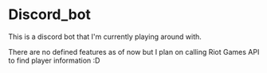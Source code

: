 # Discord_bot
This is a discord bot that I'm currently playing around with. 

There are no defined features as of now but I plan on calling Riot Games API to find player information :D
